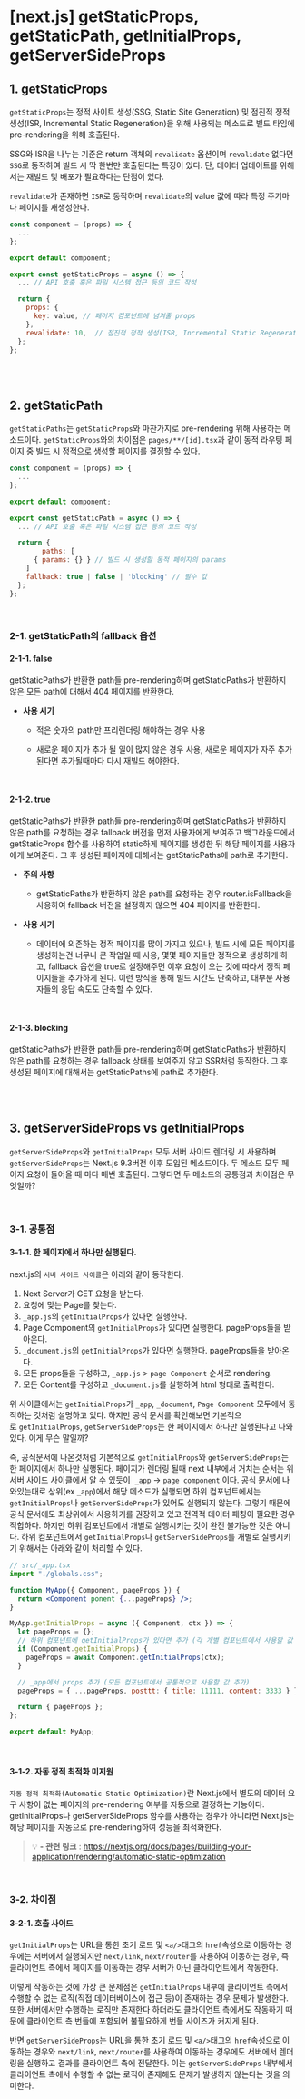 # [next.js] getStaticProps, getStaticPath, getInitialProps, getServerSideProps

## **1. getStaticProps**

`getStaticProps`는 정적 사이트 생성(SSG, Static Site Generation) 및 점진적 정적 생성(ISR, Incremental Static Regeneration)을 위해 사용되는 메소드로 빌드 타임에 pre-rendering을 위해 호출된다.

SSG와 ISR을 나누는 기준은 return 객체의 `revalidate` 옵션이며 `revalidate` 없다면 `SSG`로 동작하여 빌드 시 딱 한번만 호출된다는 특징이 있다. 단, 데이터 업데이트를 위해서는 재빌드 및 배포가 필요하다는 단점이 있다.

`revalidate`가 존재하면 `ISR`로 동작하며 `revalidate`의 value 값에 따라 특정 주기마다 페이지를 재생성한다.

```jsx
const component = (props) => {
  ...
};

export default component;

export const getStaticProps = async () => {
  ... // API 호출 혹은 파일 시스템 접근 등의 코드 작성

  return {
    props: {
      key: value, // 페이지 컴포넌트에 넘겨줄 props
    },
    revalidate: 10,  // 점진적 정적 생성(ISR, Incremental Static Regeneration) 구현 시 사용
  };
};
```

<br>
<br>

## **2. getStaticPath**

`getStaticPaths`는 `getStaticProps`와 마찬가지로 pre-rendering 위해 사용하는 메소드이다. `getStaticProps`와의 차이점은 `pages/**/[id].tsx`과 같이 동적 라우팅 페이지 중 빌드 시 정적으로 생성할 페이지를 결정할 수 있다.

```jsx
const component = (props) => {
  ...
};

export default component;

export const getStaticPath = async () => {
  ... // API 호출 혹은 파일 시스템 접근 등의 코드 작성

  return {
		paths: [
      { params: {} } // 빌드 시 생성할 동적 페이지의 params
    ]
    fallback: true | false | 'blocking' // 필수 값
  };
};
```

<br>

### **2-1. getStaticPath의 fallback 옵션**

#### **2-1-1. false**

getStaticPaths가 반환한 path들 pre-rendering하며 getStaticPaths가 반환하지 않은 모든 path에 대해서 404 페이지를 반환한다.

- **사용 시기**

  - 적은 숫자의 path만 프리렌더링 해야하는 경우 사용

  - 새로운 페이지가 추가 될 일이 많지 않은 경우 사용, 새로운 페이지가 자주 추가 된다면 추가될때마다 다시 재빌드 해야한다.

<br>

#### **2-1-2. true**

getStaticPaths가 반환한 path들 pre-rendering하며 getStaticPaths가 반환하지 않은 path를 요청하는 경우 fallback 버전을 먼저 사용자에게 보여주고 백그라운드에서 getStaticProps 함수를 사용하여 static하게 페이지를 생성한 뒤 해당 페이지를 사용자에게 보여준다. 그 후 생성된 페이지에 대해서는 getStaticPaths에 path로 추가한다.

- **주의 사항**

  - getStaticPaths가 반환하지 않은 path를 요청하는 경우 router.isFallback을 사용하여 fallback 버전을 설정하지 않으면 404 페이지를 반환한다.

- **사용 시기**

  - 데이터에 의존하는 정적 페이지를 많이 가지고 있으나, 빌드 시에 모든 페이지를 생성하는건 너무나 큰 작업일 때 사용, 몇몇 페이지들만 정적으로 생성하게 하고, fallback 옵션을 true로 설정해주면 이후 요청이 오는 것에 따라서 정적 페이지들을 추가하게 된다. 이런 방식을 통해 빌드 시간도 단축하고, 대부분 사용자들의 응답 속도도 단축할 수 있다.

<br>

#### **2-1-3. blocking**

getStaticPaths가 반환한 path들 pre-rendering하며 getStaticPaths가 반환하지 않은 path를 요청하는 경우 fallback 상태를 보여주지 않고 SSR처럼 동작한다. 그 후 생성된 페이지에 대해서는 getStaticPaths에 path로 추가한다.

<br>
<br>

## **3. getServerSideProps vs getInitialProps**

`getServerSideProps`와 `getInitialProps` 모두 서버 사이드 렌더링 시 사용하며 `getServerSideProps`는 Next.js 9.3버전 이후 도입된 메소드이다. 두 메소드 모두 페이지 요청이 들어올 때 마다 매번 호출된다. 그렇다면 두 메소드의 공통점과 차이점은 무엇일까?

<br>

### **3-1. 공통점**

#### **3-1-1. 한 페이지에서 하나만 실행된다.**

next.js의 `서버 사이드 사이클`은 아래와 같이 동작한다.

1. Next Server가 GET 요청을 받는다.
2. 요청에 맞는 Page를 찾는다.
3. `_app.js`의 `getInitialProps`가 있다면 실행한다.
4. Page Component의 `getInitialProps`가 있다면 실행한다. pageProps들을 받아온다.
5. `_document.js`의 `getInitialProps`가 있다면 실행한다. pageProps들을 받아온다.
6. 모든 props들을 구성하고, `_app.js` > `page Component` 순서로 rendering.
7. 모든 Content를 구성하고 `_document.js`를 실행하여 html 형태로 출력한다.

위 사이클에서는 `getInitialProps`가 `_app`, `_document`, `Page Component` 모두에서 동작하는 것처럼 설명하고 있다. 하지만 공식 문서를 확인해보면 기본적으로 `getInitialProps`, `getServerSideProps`는 한 페이지에서 하나만 실행된다고 나와있다. 이게 무슨 말일까?

즉, 공식문서에 나온것처럼 기본적으로 `getInitialProps`와 `getServerSideProps`는 한 페이지에서 하나만 실행된다. 페이지가 렌더링 될때 next 내부에서 거치는 순서는 위 서버 사이드 사이클에서 알 수 있듯이  `_app` -> `page component` 이다. 공식 문서에 나와있는대로 상위(ex `_app`)에서 해당 메소드가 실행되면 하위 컴포넌트에서는 `getInitialProps`나 `getServerSideProps`가 있어도 실행되지 않는다. 그렇기 때문에 공식 문서에도 최상위에서 사용하기를 권장하고 있고 전역적 데이터 패칭이 필요한 경우 적합하다. 하지만 하위 컴포넌트에서 개별로 실행시키는 것이 완전 불가능한 것은 아니다. 하위 컴포넌트에서 `getInitialProps`나 `getServerSideProps`를 개별로 실행시키기 위해서는 아래와 같이 처리할 수 있다.

```jsx
// src/_app.tsx
import "./globals.css";

function MyApp({ Component, pageProps }) {
  return <Component ponent {...pageProps} />;
}

MyApp.getInitialProps = async ({ Component, ctx }) => {
  let pageProps = {};
  // 하위 컴포넌트에 getInitialProps가 있다면 추가 (각 개별 컴포넌트에서 사용할 값 추가)
  if (Component.getInitialProps) {
    pageProps = await Component.getInitialProps(ctx);
  }

  // _app에서 props 추가 (모든 컴포넌트에서 공통적으로 사용할 값 추가)
  pageProps = { ...pageProps, posttt: { title: 11111, content: 3333 } };

  return { pageProps };
};

export default MyApp;
```

<br>

#### **3-1-2. 자동 정적 최적화 미지원**

`자동 정적 최적화(Automatic Static Optimization)`란 Next.js에서 별도의 데이터 요구 사항이 없는 페이지의 pre-rendering 여부를 자동으로 결정하는 기능이다. getInitialProps나 getServerSideProps 함수를 사용하는 경우가 아니라면 Next.js는 해당 페이지를 자동으로 pre-rendering하여 성능을 최적화한다.

> 💡 **- 관련 링크** : https://nextjs.org/docs/pages/building-your-application/rendering/automatic-static-optimization

<br>

### **3-2. 차이점**

#### **3-2-1. 호출 사이드**

`getInitialProps`는 URL을 통한 초기 로드 및 `<a/>`태그의 `href`속성으로 이동하는 경우에는 서버에서 실행되지만 `next/link`, `next/router`를 사용하여 이동하는 경우, 즉 클라이언트 측에서 페이지를 이동하는 경우 서버가 아닌 클라이언트에서 작동한다.

이렇게 작동하는 것에 가장 큰 문제점은 `getInitialProps` 내부에 클라이언트 측에서 수행할 수 없는 로직(직접 데이터베이스에 접근 등)이 존재하는 경우 문제가 발생한다. 또한 서버에서만 수행하는 로직만 존재한다 하더라도 클라이언트 측에서도 작동하기 때문에 클라이언트 측 번들에 포함되어 불필요하게 번들 사이즈가 커지게 된다.

반면 `getServerSideProps`는 URL을 통한 초기 로드 및 `<a/>`태그의 `href`속성으로 이동하는 경우와 `next/link`, `next/router`를 사용하여 이동하는 경우에도 서버에서 렌더링을 실행하고 결과를 클라이언트 측에 전달한다. 이는 `getServerSideProps` 내부에서 클라이언트 측에서 수행할 수 없는 로직이 존재해도 문제가 발생하지 않는다는 것을 의미한다.
